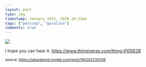 ```yaml
---
layout: post
type: img
timestamp: January 16th, 2020 10:23am
tags: ["petscop", "garalina"]
comments: true
---
```

<img src="https://saturdayxiii.github.io/media/190292235709.jpg"/>

I hope you can hear it.
<a href="https://www.thingiverse.com/thing:4105628" target="_blank">https://www.thingiverse.com/thing:4105628</a><br/>
 
  
<small>source: https://saturdayxiii.tumblr.com/post/190292235709</small>